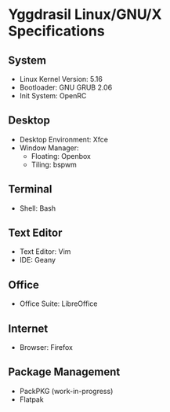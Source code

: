 # Yggdrasil Linux/GNU/X Specifications
## System
- Linux Kernel Version: 5.16
- Bootloader: GNU GRUB 2.06
- Init System: OpenRC
## Desktop
- Desktop Environment: Xfce
- Window Manager:
    - Floating: Openbox
    - Tiling: bspwm
## Terminal
- Shell: Bash
## Text Editor
- Text Editor: Vim
- IDE: Geany
## Office
- Office Suite: LibreOffice
## Internet
- Browser: Firefox
## Package Management
- PackPKG (work-in-progress)
- Flatpak
